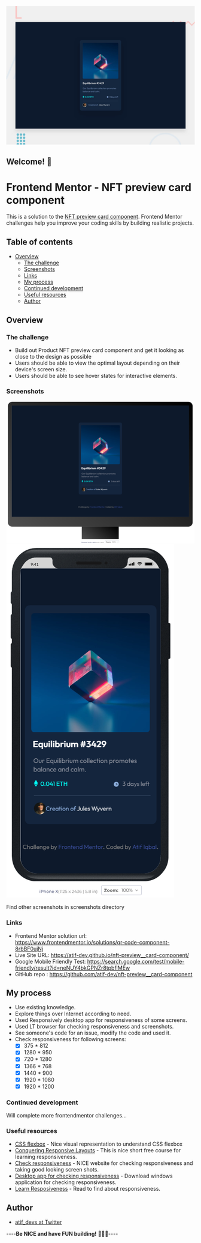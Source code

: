 

![Design preview for the NFT preview card component coding challenge](./design/desktop-preview.jpg)

## Welcome! 👋

# Frontend Mentor - NFT preview card component

This is a solution to the [NFT preview card component](https://www.frontendmentor.io/challenges/nft-preview-card-component-SbdUL_w0U). Frontend Mentor challenges help you improve your coding skills by building realistic projects. 

## Table of contents

- [Overview](#overview)
  - [The challenge](#the-challenge)
  - [Screenshots](#screenshots)
  - [Links](#links)
  - [My process](#my-process)
  - [Continued development](#continued-development)
  - [Useful resources](#useful-resources)
  - [Author](#author)

## Overview

### The challenge

- Build out Product NFT preview card component and get it looking as close to the design as possible
- Users should be able to view the optimal layout depending on their device's screen size.
- Users should be able to see hover states for interactive elements.

### Screenshots

![PC View](https://github.com/atif-dev/nft-preview__card-component/blob/main/Screenshots/desktop-1440%20x%20900.png?raw=true)
![Mobile view](https://github.com/atif-dev/nft-preview__card-component/blob/main/Screenshots/iphone%20X.png?raw=true)
  <p>Find other screenshots in screenshots directory</p>

### Links

- Frontend Mentor solution url:  https://www.frontendmentor.io/solutions/qr-code-component-8rbBF0ujNj
- Live Site URL: https://atif-dev.github.io/nft-preview__card-component/
- Google Mobile Friendly Test: https://search.google.com/test/mobile-friendly/result?id=neNUY4bkGPNZr8tpbflMEw
- GitHub repo : https://github.com/atif-dev/nft-preview__card-component

## My process

  - Use existing knowledge.
  - Explore things over Internet according to need.
  - Used Responsively desktop app for responsiveness of some screens.
  - Used LT browser for checking responsiveness and screenshots.
  - See someone's code for an issue, modify the code and used it.
  - Check responsiveness for following screens:
	  - [x] 375 * 812
	  - [x] 1280 * 950
	  - [x] 720 * 1280
	  - [x] 1366 * 768
	  - [x] 1440 * 900
	  - [x] 1920 * 1080
	  - [x] 1920 * 1200

### Continued development

  Will complete more frontendmentor challenges... 

### Useful resources

- [CSS flexbox](https://css-tricks.com/snippets/css/a-guide-to-flexbox/) - Nice visual representation to understand CSS flexbox 
- [Conquering Responsive Layouts](https://courses.kevinpowell.co/conquering-responsive-layouts) - This is nice short free course for learning responsiveness.
- [Check responsiveness](https://www.lambdatest.com/mobile-view-website) - NICE website for checking responsiveness and taking good looking screen shots.
- [Desktop app for checking responsiveness](https://responsively.app/) - Download windows application for checking responsiveness.
- [Learn Resposiveness](https://web.dev/learn/design/) - Read to find about responsiveness.

## Author

- [atif_devs at Twitter](https://twitter.com/atif_devs)

----**Be NICE and have FUN building!** 🚀😎😇----

